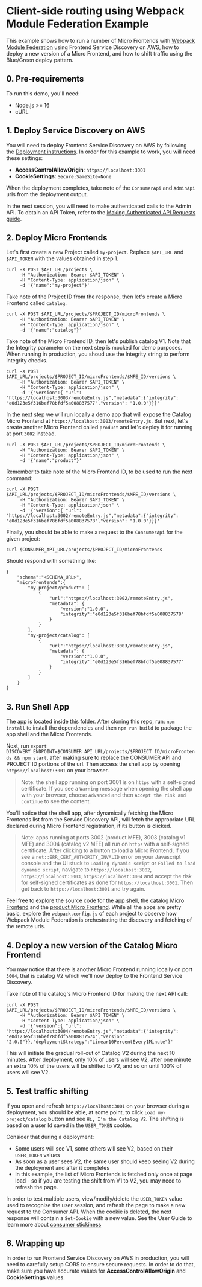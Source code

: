 # Client-side routing using Webpack Module Federation Example

This example shows how to run a number of Micro Frontends with [Webpack Module Federation](https://webpack.js.org/concepts/module-federation/) using Frontend Service Discovery on AWS, how to deploy a new version of a Micro Frontend, and how to shift traffic using the Blue/Green deploy pattern.

## 0. Pre-requirements

To run this demo, you'll need:
* Node.js >= 16
* cURL

## 1. Deploy Service Discovery on AWS

You will need to deploy Frontend Service Discovery on AWS by following the [Deployment instructions](../../docs/USER_GUIDE.md#deploying-the-solution).
In order for this example to work, you will need these settings:
* **AccessControlAllowOrigin**: `https://localhost:3001`
* **CookieSettings**: `Secure;SameSite=None`

When the deployment completes, take note of the `ConsumerApi` and `AdminApi` urls from the deployment output.

In the next session, you will need to make authenticated calls to the Admin API. To obtain an API Token, refer to the [Making Authenticated API Requests guide](../../docs/USER_GUIDE.md#making-authenticated-api-requests).

## 2. Deploy Micro Frontends

Let's first create a new Project called `my-project`. Replace `$API_URL` and `$API_TOKEN` with the values obtained in step 1.

```
curl -X POST $API_URL/projects \
     -H "Authorization: Bearer $API_TOKEN" \
     -H "Content-Type: application/json" \
     -d '{"name":"my-project"}'
```

Take note of the Project ID from the response, then let's create a Micro Frontend called `catalog`.

```
curl -X POST $API_URL/projects/$PROJECT_ID/microFrontends \
     -H "Authorization: Bearer $API_TOKEN" \
     -H "Content-Type: application/json" \
     -d '{"name":"catalog"}'
```

Take note of the Micro Frontend ID, then let's publish catalog V1. Note that the Integrity parameter on the next step is mocked for demo purposes. When running in production, you shoud use the Integrity string to perform integrity checks.

```
curl -X POST $API_URL/projects/$PROJECT_ID/microFrontends/$MFE_ID/versions \
     -H "Authorization: Bearer $API_TOKEN" \
     -H "Content-Type: application/json" \
     -d '{"version":{ "url": "https://localhost:3003/remoteEntry.js","metadata":{"integrity": "e0d123e5f316bef78bfdf5a008837577","version": "1.0.0"}}}'
```

In the next step we will run locally a demo app that will expose the Catalog Micro Frontend at `https://localhost:3003/remoteEntry.js`. But next, let's create another Micro Frontend called `product` and let's deploy it for running at port `3002` instead.

```
curl -X POST $API_URL/projects/$PROJECT_ID/microFrontends \
     -H "Authorization: Bearer $API_TOKEN" \
     -H "Content-Type: application/json" \
     -d '{"name":"product"}'
```

Remember to take note of the Micro Frontend ID, to be used to run the next command:

```
curl -X POST $API_URL/projects/$PROJECT_ID/microFrontends/$MFE_ID/versions \
     -H "Authorization: Bearer $API_TOKEN" \
     -H "Content-Type: application/json" \
     -d '{"version":{ "url": "https://localhost:3002/remoteEntry.js","metadata":{"integrity": "e0d123e5f316bef78bfdf5a008837578","version": "1.0.0"}}}'
```

Finally, you should be able to make a request to the `ConsumerApi` for the given project:

```
curl $CONSUMER_API_URL/projects/$PROJECT_ID/microFrontends

```
Should respond with something like:
```
{
    "schema":"<SCHEMA_URL>",
    "microFrontends":{
        "my-project/product": [
            {
                "url":"https://localhost:3002/remoteEntry.js",
                "metadata": {
                    "version":"1.0.0",
                    "integrity":"e0d123e5f316bef78bfdf5a008837578"
                }
            }
        ],
        "my-project/catalog": [
            {
                "url":"https://localhost:3003/remoteEntry.js",
                "metadata": {
                    "version":"1.0.0",
                    "integrity":"e0d123e5f316bef78bfdf5a008837577"
                }
            }
        ]
    }
}
```

## 3. Run Shell App

The app is located inside this folder. After cloning this repo, run:
`npm install` to install the dependencies and then `npm run build` to package the app shell and the Micro Frontends.

Next, run `export DISCOVERY_ENDPOINT=$CONSUMER_API_URL/projects/$PROJECT_ID/microFrontends && npm start`, after making sure to replace the CONSUMER API and PROJECT ID portions of the url. Then access the shell app by opening `https://localhost:3001` on your browser.

> Note: the shell app running on port 3001 is on `https` with a self-signed certificate. If you see a `Warning` message when opening the shell app with your browser, choose `Advanced` and then `Accept the risk and continue` to see the content.

You'll notice that the shell app, after dynamically fetching the Micro Frontends list from the Service Discovery API, will fetch the appropriate URL declared during Micro Frontend registration, if its button is clicked.

> Note: apps running at ports 3002 (product MFE), 3003 (catalog v1 MFE) and 3004 (catalog v2 MFE) all run on `https` with a self-signed certificate. After clicking to a button to load a Micro Frontend, if you see a `net::ERR_CERT_AUTHORITY_INVALID` error on your Javascript console and the UI stuck to `Loading dynamic script` or `Failed to load dynamic script`, navigate to `https://localhost:3002`, `https://localhost:3003`, `https://localhost:3004` and accept the risk for self-signed certificates as done for `https://localhost:3001`. Then get back to `https://localhost:3001` and try again.

Feel free to explore the source code for the [app shell](./app-shell/), the [catalog Micro Frontend](./catalog-1.0.0/) and the [product Micro Frontend](./product-1.0.0/). While all the apps are pretty basic, explore the `webpack.config.js` of each project to observe how Webpack Module Federation is orchestrating the discovery and fetching of the remote urls.

## 4. Deploy a new version of the Catalog Micro Frontend

You may notice that there is another Micro Frontend running locally on port `3004`, that is catalog V2 which we'll now deploy to the Frontend Service Discovery.

Take note of the catalog's Micro Frontend ID for making the next API call:

```
curl -X POST $API_URL/projects/$PROJECT_ID/microFrontends/$MFE_ID/versions \
     -H "Authorization: Bearer $API_TOKEN" \
     -H "Content-Type: application/json" \
     -d '{"version":{ "url": "https://localhost:3004/remoteEntry.js","metadata":{"integrity": "e0d123e5f316bef78bfdf5a008837574","version": "2.0.0"}},"deploymentStrategy":"Linear10PercentEvery1Minute"}'
```

This will initiate the gradual roll-out of Catalog V2 during the next 10 minutes. After deployment, only 10% of users will see V2, after one minute an extra 10% of the users will be shifted to V2, and so on until 100% of users will see V2.

## 5. Test traffic shifting

If you open and refresh `https://localhost:3001` on your browser during a deployment, you should be able, at some point, to click `Load my-project/catalog` button and see `Hi, I'm the Catalog V2`. The shifting is based on a user Id saved in the `USER_TOKEN` cookie.

Consider that during a deployment:
* Some users will see V1, some others will see V2, based on their `USER_TOKEN` values
* As soon as a user sees V2, the same user should keep seeing V2 during the deployment and after it completes
* In this example, the list of Micro Frontends is fetched only once at page load - so if you are testing the shift from V1 to V2, you may need to refresh the page.

In order to test multiple users, view/modify/delete the `USER_TOKEN` value used to recognise the user session, and refresh the page to make a new request to the Consumer API. When the cookie is deleted, the next response will contain a `Set-Cookie` with a new value. See the User Guide to learn more about [consumer stickiness](../../docs/USER_GUIDE.md#consumer-stickiness)

## 6. Wrapping up

In order to run Frontend Service Discovery on AWS in production, you will need to carefully setup CORS to ensure secure requests. In order to do that, make sure you have accurate values for **AccessControlAllowOrigin** and **CookieSettings** values.
